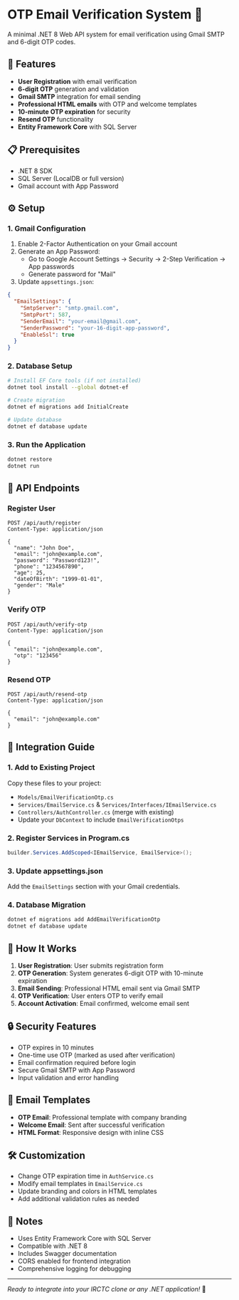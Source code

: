 # OTP Email Verification System 📧

A minimal .NET 8 Web API system for email verification using Gmail SMTP and 6-digit OTP codes.

## 🚀 Features

- **User Registration** with email verification
- **6-digit OTP** generation and validation
- **Gmail SMTP** integration for email sending
- **Professional HTML emails** with OTP and welcome templates
- **10-minute OTP expiration** for security
- **Resend OTP** functionality
- **Entity Framework Core** with SQL Server

## 📋 Prerequisites

- .NET 8 SDK
- SQL Server (LocalDB or full version)
- Gmail account with App Password

## ⚙️ Setup

### 1. Gmail Configuration
1. Enable 2-Factor Authentication on your Gmail account
2. Generate an App Password:
   - Go to Google Account Settings → Security → 2-Step Verification → App passwords
   - Generate password for "Mail"
3. Update `appsettings.json`:
```json
{
  "EmailSettings": {
    "SmtpServer": "smtp.gmail.com",
    "SmtpPort": 587,
    "SenderEmail": "your-email@gmail.com",
    "SenderPassword": "your-16-digit-app-password",
    "EnableSsl": true
  }
}
```

### 2. Database Setup
```bash
# Install EF Core tools (if not installed)
dotnet tool install --global dotnet-ef

# Create migration
dotnet ef migrations add InitialCreate

# Update database
dotnet ef database update
```

### 3. Run the Application
```bash
dotnet restore
dotnet run
```

## 📡 API Endpoints

### Register User
```http
POST /api/auth/register
Content-Type: application/json

{
  "name": "John Doe",
  "email": "john@example.com",
  "password": "Password123!",
  "phone": "1234567890",
  "age": 25,
  "dateOfBirth": "1999-01-01",
  "gender": "Male"
}
```

### Verify OTP
```http
POST /api/auth/verify-otp
Content-Type: application/json

{
  "email": "john@example.com",
  "otp": "123456"
}
```

### Resend OTP
```http
POST /api/auth/resend-otp
Content-Type: application/json

{
  "email": "john@example.com"
}
```

## 🔧 Integration Guide

### 1. Add to Existing Project

Copy these files to your project:
- `Models/EmailVerificationOtp.cs`
- `Services/EmailService.cs` & `Services/Interfaces/IEmailService.cs`
- `Controllers/AuthController.cs` (merge with existing)
- Update your `DbContext` to include `EmailVerificationOtps`

### 2. Register Services in Program.cs
```csharp
builder.Services.AddScoped<IEmailService, EmailService>();
```

### 3. Update appsettings.json
Add the `EmailSettings` section with your Gmail credentials.

### 4. Database Migration
```bash
dotnet ef migrations add AddEmailVerificationOtp
dotnet ef database update
```

## 🎯 How It Works

1. **User Registration**: User submits registration form
2. **OTP Generation**: System generates 6-digit OTP with 10-minute expiration
3. **Email Sending**: Professional HTML email sent via Gmail SMTP
4. **OTP Verification**: User enters OTP to verify email
5. **Account Activation**: Email confirmed, welcome email sent

## 🔒 Security Features

- OTP expires in 10 minutes
- One-time use OTP (marked as used after verification)
- Email confirmation required before login
- Secure Gmail SMTP with App Password
- Input validation and error handling

## 📧 Email Templates

- **OTP Email**: Professional template with company branding
- **Welcome Email**: Sent after successful verification
- **HTML Format**: Responsive design with inline CSS

## 🛠️ Customization

- Change OTP expiration time in `AuthService.cs`
- Modify email templates in `EmailService.cs`
- Update branding and colors in HTML templates
- Add additional validation rules as needed

## 📝 Notes

- Uses Entity Framework Core with SQL Server
- Compatible with .NET 8
- Includes Swagger documentation
- CORS enabled for frontend integration
- Comprehensive logging for debugging

---
*Ready to integrate into your IRCTC clone or any .NET application!* 🚂
